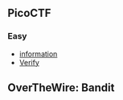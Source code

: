 ## PicoCTF 
### Easy
- [information](https://github.com/leukelele/.nb/blob/main/2406271915.md)
- [Verify](https://github.com/leukelele/.nb/blob/main/2406272054.md)

## OverTheWire: Bandit
